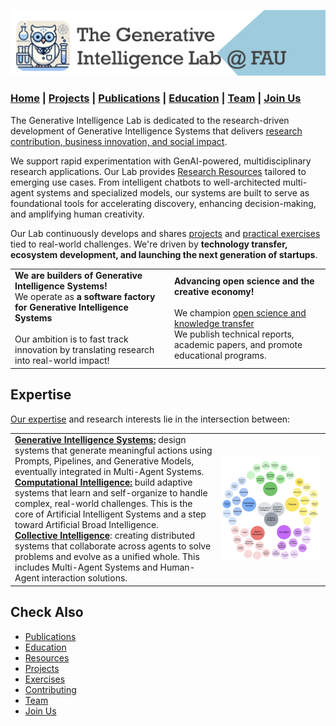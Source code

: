 
![GenI-Lab Banner](./images/genilab-banner.png)

### [Home](README.md) | [Projects](PROJECTS.md) | [Publications](KNOWLEDGE.md#publications) | [Education](KNOWLEDGE.md#education) | [Team](PEOPLE.md) |  [Join Us](JOIN.md)


The Generative Intelligence Lab is dedicated to the research-driven development of Generative Intelligence Systems that delivers [research contribution, business innovation, and social impact](./PROJECTS.md).

We support rapid experimentation with GenAI-powered, multidisciplinary research applications. Our Lab provides [Research Resources](./PROJECTS#resources)  tailored to emerging use cases. From intelligent chatbots to well-architected multi-agent systems and specialized models, our systems are built to serve as foundational tools for accelerating discovery, enhancing decision-making, and amplifying human creativity.

Our Lab continuously develops and shares [projects](./PROJECTS#use-cases) and [practical exercises](./EXERCISES.md#industry-use-cases) tied to real-world challenges. We're driven by **technology transfer, ecosystem development, and launching the next generation of startups**.


| | |
| - | - |
| **We are builders of Generative Intelligence Systems!**<br/> We operate as **a software factory for Generative Intelligence Systems** <br/><br/> Our ambition is to fast track innovation by translating research into real-world impact! |  **Advancing open science and the creative economy!** <br/><br/> We champion [open science and knowledge transfer](./KNOWLEDGE.md) <br/> We publish technical reports, academic papers, and promote educational programs. |


<!-- invitation to collaborators -->

## Expertise

[Our expertise](KNOWLEDGE.md) and research interests lie in the intersection between:

| | |
| - | - |
|[**Generative Intelligence Systems:**](https://medium.com/generative-intelligence-lab/generative-intelligence-systems-concepts-and-research-opportunities-0740b1b5c7eb) design systems that generate meaningful actions using Prompts, Pipelines, and  Generative Models, eventually integrated in Multi-Agent Systems.<br/>[**Computational Intelligence:**](https://medium.com/generative-intelligence-lab/computational-intelligence-concepts-and-research-opportunities-c32d4a65eddb) build adaptive systems that learn and self-organize to handle complex, real-world challenges. This is the core of Artificial Intelligent Systems and a step toward Artificial Broad Intelligence. <br/> **[Collective Intelligence](https://medium.com/generative-intelligence-lab/collective-intelligence-concepts-and-research-opportunities-6130ef044114)**: creating distributed systems that collaborate across agents to solve problems and evolve as a unified whole. This includes Multi-Agent Systems and Human-Agent interaction solutions. | ![Scope of work of the GenI-Lab](./images/genilab-scope.png) |

<!-- # Impact -->


## Check Also

* [Publications](KNOWLEDGE.md#publications)
* [Education](KNOWLEDGE.md#education)
* [Resources](PROJECTS.md#resources)
* [Projects](PROJECTS.md)
* [Exercises](EXERCISES.md)
* [Contributing](CONTRIBUTE.md)
* [Team](PEOPLE.md)
* [Join Us](JOIN.md)

  


